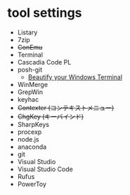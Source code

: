 # tool settings
- Listary
- 7zip
- ~~ConEmu~~
- Terminal
- Cascadia Code PL
- posh-git
  - [Beautify your Windows Terminal](https://dev.to/anupa/beautify-your-windows-terminal-1la8)   
- WinMerge
- GrepWin
- keyhac
- ~~Contexter (コンテキストメニュー)~~ 
- ~~ChgKey (キーバインド)~~
- SharpKeys
- procexp
- node.js
- anaconda
- git
- Visual Studio
- Visual Studio Code
- Rufus
- PowerToy
